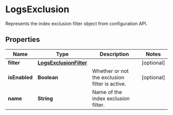 

# LogsExclusion

Represents the index exclusion filter object from configuration API.

## Properties

Name | Type | Description | Notes
------------ | ------------- | ------------- | -------------
**filter** | [**LogsExclusionFilter**](LogsExclusionFilter.md) |  |  [optional]
**isEnabled** | **Boolean** | Whether or not the exclusion filter is active. |  [optional]
**name** | **String** | Name of the index exclusion filter. | 



